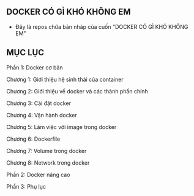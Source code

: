 ## DOCKER CÓ GÌ KHÓ KHÔNG EM
- Đây là repos chứa bản nháp của cuốn "DOCKER CÓ GÌ KHÓ KHÔNG EM"

## MỤC LỤC

Phần 1: Docker cơ bản

Chương 1: Giới thiệu hệ sinh thái của container 

Chương 2: Giới thiệu về docker và các thành phần chính

Chương 3: Cài đặt docker

Chương 4: Vận hành docker 

Chương 5: Làm việc với image trong docker

Chương 6: Dockerfile

Chương 7: Volume trong docker

Chương 8: Network trong docker

Phần 2: Docker nâng cao

Phần 3: Phụ lục

